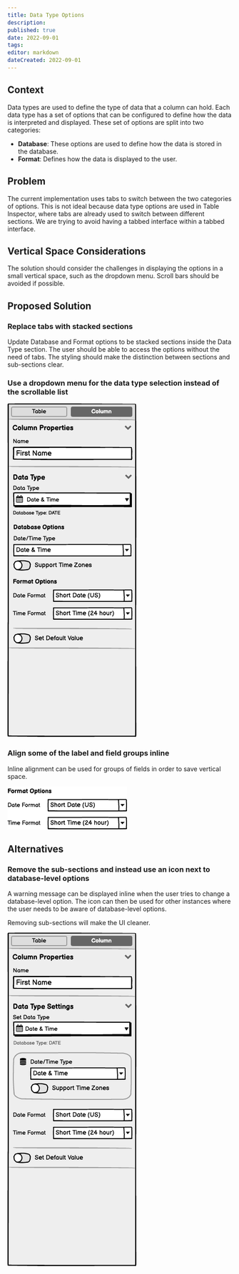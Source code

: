 ```yaml
---
title: Data Type Options
description: 
published: true
date: 2022-09-01
tags: 
editor: markdown
dateCreated: 2022-09-01
---
```


## Context

Data types are used to define the type of data that a column can hold. Each data type has a set of options that can be configured to define how the data is interpreted and displayed. These set of options are split into two categories:

- **Database**: These options are used to define how the data is stored in the database.
- **Format**: Defines how the data is displayed to the user.

## Problem

The current implementation uses tabs to switch between the two categories of options. This is not ideal because data type options are used in Table Inspector, where tabs are already used to switch between different sections. We are trying to avoid having a tabbed interface within a tabbed interface.

## Vertical Space Considerations

The solution should consider the challenges in displaying the options in a small vertical space, such as the dropdown menu. Scroll bars should be avoided if possible.

## Proposed Solution

### Replace tabs with stacked sections

Update Database and Format options to be stacked sections inside the Data Type section. The user should be able to access the options without the need of tabs. The styling should make the distinction between sections and sub-sections clear.

### Use a dropdown menu for the data type selection instead of the scrollable list

![image](/assets/design/specs/data-type-options/gL37Da5Tdp4iTZScWJPGC.png)

### Align some of the label and field groups inline

Inline alignment can be used for groups of fields in order to save vertical space.

![image](/assets/design/specs/data-type-options/6VPzH8Cd7USbhf6jZpzQvc.png)

## Alternatives

### Remove the sub-sections and instead use an icon next to database-level options

A warning message can be displayed inline when the user tries to change a database-level option. The icon can then be used for other instances where the user needs to be aware of database-level options.

Removing sub-sections will make the UI cleaner.

![image](/assets/design/specs/data-type-options/fpnLR7JtkJJZXGybZoYL8d.png)